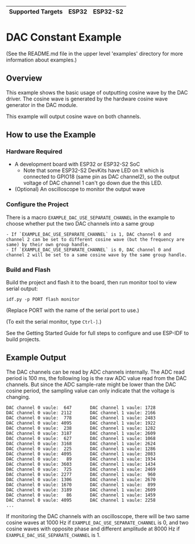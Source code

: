 | Supported Targets | ESP32 | ESP32-S2 |
| ----------------- | ----- | -------- |

# DAC Constant Example

(See the README.md file in the upper level 'examples' directory for more information about examples.)

## Overview

This example shows the basic usage of outputting cosine wave by the DAC driver. The cosine wave is generated by the hardware cosine wave generator in the DAC module.

This example will output cosine wave on both channels.

## How to use the Example

### Hardware Required

* A development board with ESP32 or ESP32-S2 SoC
    - Note that some ESP32-S2 DevKits have LED on it which is connected to GPIO18 (same pin as DAC channel2), so the output voltage of DAC channel 1 can't go down due the this LED.
* (Optional) An oscilloscope to monitor the output wave

### Configure the Project

There is a macro `EXAMPLE_DAC_USE_SEPARATE_CHANNEL` in the example to choose whether put the two DAC channels into a same group

    - If `EXAMPLE_DAC_USE_SEPARATE_CHANNEL` is 1, DAC channel 0 and channel 2 can be set to different cosine wave (but the frequency are same) by their own group handle.
    - If `EXAMPLE_DAC_USE_SEPARATE_CHANNEL` is 0, DAC channel 0 and channel 2 will be set to a same cosine wave by the same group handle.

### Build and Flash

Build the project and flash it to the board, then run monitor tool to view serial output:

```
idf.py -p PORT flash monitor
```

(Replace PORT with the name of the serial port to use.)

(To exit the serial monitor, type ``Ctrl-]``.)

See the Getting Started Guide for full steps to configure and use ESP-IDF to build projects.

## Example Output

The DAC channels can be read by ADC channels internally. The ADC read period is 100 ms, the following log is the raw ADC value read from the DAC channels. But since the ADC sample-rate might be lower than the DAC cosine period, the sampling value can only indicate that the voltage is changing.

```
DAC channel 0 vaule:  647       DAC channel 1 vaule: 1728
DAC channel 0 vaule: 2112       DAC channel 1 vaule: 2166
DAC channel 0 vaule:  778       DAC channel 1 vaule: 2483
DAC channel 0 vaule: 4095       DAC channel 1 vaule: 1922
DAC channel 0 vaule:  238       DAC channel 1 vaule: 1282
DAC channel 0 vaule: 3187       DAC channel 1 vaule: 2609
DAC channel 0 vaule:  627       DAC channel 1 vaule: 1068
DAC channel 0 vaule: 3168       DAC channel 1 vaule: 2624
DAC channel 0 vaule:  225       DAC channel 1 vaule: 1286
DAC channel 0 vaule: 4095       DAC channel 1 vaule: 2083
DAC channel 0 vaule:   89       DAC channel 1 vaule: 1934
DAC channel 0 vaule: 3603       DAC channel 1 vaule: 1434
DAC channel 0 vaule:  725       DAC channel 1 vaule: 2469
DAC channel 0 vaule: 2277       DAC channel 1 vaule:  960
DAC channel 0 vaule: 1306       DAC channel 1 vaule: 2670
DAC channel 0 vaule: 1670       DAC channel 1 vaule:  899
DAC channel 0 vaule: 3189       DAC channel 1 vaule: 2609
DAC channel 0 vaule:   86       DAC channel 1 vaule: 1459
DAC channel 0 vaule: 4095       DAC channel 1 vaule: 2258
...
```

If monitoring the DAC channels with an oscilloscope, there will be two same cosine waves at 1000 Hz if `EXAMPLE_DAC_USE_SEPARATE_CHANNEL` is 0, and two cosine waves with opposite phase and different amplitude at 8000 Hz if `EXAMPLE_DAC_USE_SEPARATE_CHANNEL` is 1.
